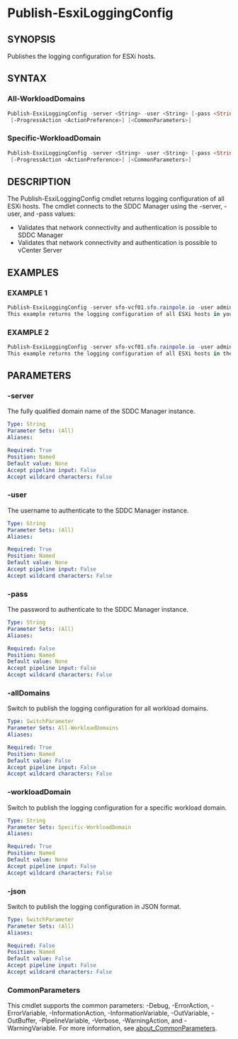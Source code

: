 # Publish-EsxiLoggingConfig

## SYNOPSIS

Publishes the logging configuration for ESXi hosts.

## SYNTAX

### All-WorkloadDomains

```powershell
Publish-EsxiLoggingConfig -server <String> -user <String> [-pass <String>] [-allDomains] [-json]
 [-ProgressAction <ActionPreference>] [<CommonParameters>]
```

### Specific-WorkloadDomain

```powershell
Publish-EsxiLoggingConfig -server <String> -user <String> [-pass <String>] -workloadDomain <String> [-json]
 [-ProgressAction <ActionPreference>] [<CommonParameters>]
```

## DESCRIPTION

The Publish-EsxiLoggingConfig cmdlet returns logging configuration of all ESXi hosts.
The cmdlet connects to the SDDC Manager using the -server, -user, and -pass values:

- Validates that network connectivity and authentication is possible to SDDC Manager
- Validates that network connectivity and authentication is possible to vCenter Server

## EXAMPLES

### EXAMPLE 1

```powershell
Publish-EsxiLoggingConfig -server sfo-vcf01.sfo.rainpole.io -user administrator@vsphere.local -pass VMw@re123! -allDomains
This example returns the logging configuration of all ESXi hosts in your VCF environment.
```

### EXAMPLE 2

```powershell
Publish-EsxiLoggingConfig -server sfo-vcf01.sfo.rainpole.io -user administrator@vsphere.local -pass VMw@re123! -workloadDomain sfo-w01
This example returns the logging configuration of all ESXi hosts in the provided workload domain.
```

## PARAMETERS

### -server

The fully qualified domain name of the SDDC Manager instance.

```yaml
Type: String
Parameter Sets: (All)
Aliases:

Required: True
Position: Named
Default value: None
Accept pipeline input: False
Accept wildcard characters: False
```

### -user

The username to authenticate to the SDDC Manager instance.

```yaml
Type: String
Parameter Sets: (All)
Aliases:

Required: True
Position: Named
Default value: None
Accept pipeline input: False
Accept wildcard characters: False
```

### -pass

The password to authenticate to the SDDC Manager instance.

```yaml
Type: String
Parameter Sets: (All)
Aliases:

Required: False
Position: Named
Default value: None
Accept pipeline input: False
Accept wildcard characters: False
```

### -allDomains

Switch to publish the logging configuration for all workload domains.

```yaml
Type: SwitchParameter
Parameter Sets: All-WorkloadDomains
Aliases:

Required: True
Position: Named
Default value: False
Accept pipeline input: False
Accept wildcard characters: False
```

### -workloadDomain

Switch to publish the logging configuration for a specific workload domain.

```yaml
Type: String
Parameter Sets: Specific-WorkloadDomain
Aliases:

Required: True
Position: Named
Default value: None
Accept pipeline input: False
Accept wildcard characters: False
```

### -json

Switch to publish the logging configuration in JSON format.

```yaml
Type: SwitchParameter
Parameter Sets: (All)
Aliases:

Required: False
Position: Named
Default value: False
Accept pipeline input: False
Accept wildcard characters: False
```

### CommonParameters

This cmdlet supports the common parameters: -Debug, -ErrorAction, -ErrorVariable, -InformationAction, -InformationVariable, -OutVariable, -OutBuffer, -PipelineVariable, -Verbose, -WarningAction, and -WarningVariable. For more information, see [about_CommonParameters](http://go.microsoft.com/fwlink/?LinkID=113216).
